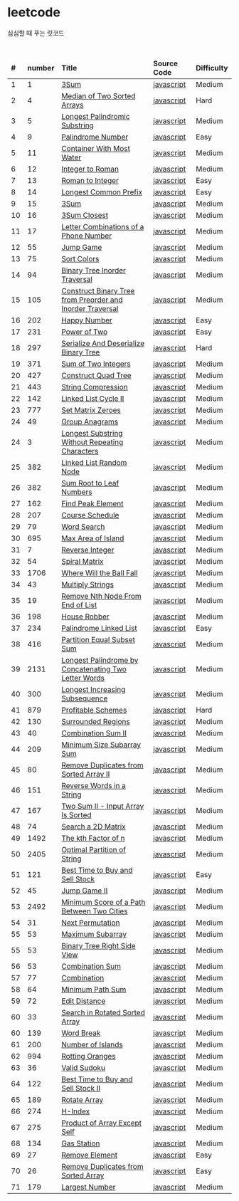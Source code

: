 # leetcode
<p>심심할 때 푸는 릿코드</p>
<br/>
<table>
   <thead>
      <tr>
         <td><b>#</b></td>
         <td><b>number</b></td>
         <td><b>Title</b></td>
         <td><b>Source Code</b></td>
         <td><b>Difficulty</b></td>
      </tr>
   </thead>
   <tbody>
      <tr>
         <td>1</td>
         <td>1</td>
         <td><a href="https://leetcode.com/explore/interview/card/top-interview-questions-medium/103/array-and-strings/776/">3Sum</a></td>
         <td><a href="https://github.com/leedoopal/leetcode/blob/main/1-TwoSum/index.js">javascript</a></td>
         <td>Medium</td>
      </tr>
      <tr>
         <td>2</td>
         <td>4</td>
         <td><a href="https://leetcode.com/problems/median-of-two-sorted-arrays/">Median of Two Sorted Arrays</a></td>
         <td><a href="https://github.com/leedoopal/leetcode/blob/main/4-MedianOfTwoSortedArrays/index.js">javascript</a></td>
         <td>Hard</td>
      </tr>
      <tr>
         <td>3</td>
         <td>5</td>
         <td><a href="https://leetcode.com/problems/longest-palindromic-substring/">Longest Palindromic Substring</a></td>
         <td><a href="https://github.com/leedoopal/leetcode/blob/main/5-LongestPalindromicSubstring/index.js">javascript</a></td>
         <td>Medium</td>
      </tr>
      <tr>
         <td>4</td>
         <td>9</td>
         <td><a href="https://leetcode.com/problems/palindrome-number/">Palindrome Number</a></td>
         <td><a href="https://github.com/leedoopal/leetcode/blob/main/9-PalindromeNumber/index.js">javascript</a></td>
         <td>Easy</td>
      </tr>
      <tr>
         <td>5</td>
         <td>11</td>
         <td><a href="https://leetcode.com/problems/container-with-most-water/">Container With Most Water</a></td>
         <td><a href="https://github.com/leedoopal/leetcode/blob/main/11-ContainerWithMostWater/index.js">javascript</a></td>
         <td>Medium</td>
      </tr>
      <tr>
         <td>6</td>
         <td>12</td>
         <td><a href="https://leetcode.com/problems/integer-to-roman/">Integer to Roman</a></td>
         <td><a href="https://github.com/leedoopal/leetcode/blob/main/12-IntegerToRoman/O(1).js">javascript</a></td>
         <td>Medium</td>
      </tr>
      <tr>
         <td>7</td>
         <td>13</td>
         <td><a href="https://leetcode.com/problems/roman-to-integer/">Roman to Integer</a></td>
         <td><a href="https://github.com/leedoopal/leetcode/blob/main/13-RomanToInteger/index.js">javascript</a></td>
         <td>Easy</td>
      </tr>
      <tr>
         <td>8</td>
         <td>14</td>
         <td><a href="https://leetcode.com/problems/longest-common-prefix/">Longest Common Prefix</a></td>
         <td><a href="https://github.com/leedoopal/leetcode/blob/main/14-LongestCommonPrefix/index.js">javascript</a></td>
         <td>Easy</td>
      </tr>
      <tr>
         <td>9</td>
         <td>15</td>
         <td><a href="https://leetcode.com/problems/3sum/">3Sum</a></td>
         <td><a href="https://github.com/leedoopal/leetcode/blob/main/15-3Sum/index.js">javascript</a></td>
         <td>Medium</td>
      </tr>
      <tr>
         <td>10</td>
         <td>16</td>
         <td><a href="https://leetcode.com/problems/3sum-closest/">3Sum Closest</a></td>
         <td><a href="https://github.com/leedoopal/leetcode/blob/main/16-3SumClosest/index.js">javascript</a></td>
         <td>Medium</td>
      </tr>
      <tr>
         <td>11</td>
         <td>17</td>
         <td><a href="https://leetcode.com/problems/letter-combinations-of-a-phone-number/">Letter Combinations of a Phone Number</a></td>
         <td><a href="https://github.com/leedoopal/leetcode/blob/main/17-LetterCombinationsOfAPhoneNumber/index.js">javascript</a></td>
         <td>Medium</td>
      </tr>
      <tr>
         <td>12</td>
         <td>55</td>
         <td><a href="https://leetcode.com/problems/jump-game/">Jump Game</a></td>
         <td><a href="https://github.com/leedoopal/leetcode/blob/main/55-JumpGame/index.js">javascript</a></td>
         <td>Medium</td>
      </tr>
      <tr>
         <td>13</td>
         <td>75</td>
         <td><a href="https://leetcode.com/problems/sort-colors/">Sort Colors</a></td>
         <td><a href="https://github.com/leedoopal/leetcode/blob/main/75-SortColors/index.js">javascript</a></td>
         <td>Medium</td>
      </tr>
      <tr>
         <td>14</td>
         <td>94</td>
         <td><a href="https://leetcode.com/problems/binary-tree-inorder-traversal/">Binary Tree Inorder Traversal</a></td>
         <td><a href="https://github.com/leedoopal/leetcode/blob/main/94-BinaryTreeInorderTraversal/BinaryTreeInorderTraversal.js">javascript</a></td>
         <td>Medium</td>
      </tr>
      <tr>
         <td>15</td>
         <td>105</td>
         <td><a href="https://leetcode.com/problems/construct-binary-tree-from-preorder-and-inorder-traversal/">Construct Binary Tree from Preorder and Inorder Traversal</a></td>
         <td><a href="https://github.com/leedoopal/leetcode/blob/main/105-ConstructBinaryTreeFromPreorderandInorderTraversal/index.js">javascript</a></td>
         <td>Medium</td>
      </tr>
      <tr>
         <td>16</td>
         <td>202</td>
         <td><a href="https://leetcode.com/problems/happy-number/">Happy Number</a></td>
         <td><a href="https://github.com/leedoopal/leetcode/blob/main/202-HappyNumber/index.js">javascript</a></td>
         <td>Easy</td>
      </tr>
      <tr>
         <td>17</td>
         <td>231</td>
         <td><a href="https://leetcode.com/problems/power-of-two/">Power of Two</a></td>
         <td><a href="https://github.com/leedoopal/leetcode/blob/main/231-PowerOfTwo/index.js">javascript</a></td>
         <td>Easy</td>
      </tr>
      <tr>
         <td>18</td>
         <td>297</td>
         <td><a href="https://leetcode.com/problems/serialize-and-deserialize-binary-tree/">Serialize And Deserialize Binary Tree</a></td>
         <td><a href="https://github.com/leedoopal/leetcode/blob/main/297-SerializeAndDeserializeBinaryTree/index.js">javascript</a></td>
         <td>Hard</td>
      </tr>
      <tr>
         <td>19</td>
         <td>371</td>
         <td><a href="https://leetcode.com/problems/sum-of-two-integers/">Sum of Two Integers</a></td>
         <td><a href="https://github.com/leedoopal/leetcode/blob/main/371-SumOfTwoIntegers/index.js">javascript</a></td>
         <td>Medium</td>
      </tr>
      <tr>
         <td>20</td>
         <td>427</td>
         <td><a href="https://leetcode.com/problems/construct-quad-tree/">Construct Quad Tree</a></td>
         <td><a href="https://github.com/leedoopal/leetcode/blob/main/427-ConstructQuadTree/index.js">javascript</a></td>
         <td>Medium</td>
      </tr>
      <tr>
         <td>21</td>
         <td>443</td>
         <td><a href="https://leetcode.com/problems/string-compression/">String Compression</a></td>
         <td><a href="https://github.com/leedoopal/leetcode/blob/main/443-StringCompression/index.js">javascript</a></td>
         <td>Medium</td>
      </tr>
      <tr>
         <td>22</td>
         <td>142</td>
         <td><a href="https://leetcode.com/problems/linked-list-cycle-ii/">Linked List Cycle II</a></td>
         <td><a href="https://github.com/leedoopal/leetcode/blob/main/142-LinkedListCycleII/index.js">javascript</a></td>
         <td>Medium</td>
      </tr>
      <tr>
         <td>23</td>
         <td>777</td>
         <td><a href="https://leetcode.com/problems/set-matrix-zeroes/">Set Matrix Zeroes</a></td>
         <td><a href="https://github.com/leedoopal/leetcode/blob/main/777-SetMatrixZeroes/index.js">javascript</a></td>
         <td>Medium</td>
      </tr>
      <tr>
         <td>24</td>
         <td>49</td>
         <td><a href="https://leetcode.com/problems/group-anagrams/">Group Anagrams</a></td>
         <td><a href="https://github.com/leedoopal/leetcode/blob/main/49-GroupAnagrams/index.js">javascript</a></td>
         <td>Medium</td>
      </tr>
      <tr>
         <td>24</td>
         <td>3</td>
         <td><a href="https://leetcode.com/problems/longest-substring-without-repeating-characters/">Longest Substring Without Repeating Characters</a></td>
         <td><a href="https://github.com/leedoopal/leetcode/blob/main/3-LongestSubstringWithoutRepeatingCharacters/index.js">javascript</a></td>
         <td>Medium</td>
      </tr>
      <tr>
         <td>25</td>
         <td>382</td>
         <td><a href="https://leetcode.com/problems/linked-list-random-node/description/">Linked List Random Node</a></td>
         <td><a href="https://github.com/leedoopal/leetcode/blob/main/382-LinkedListRandomNode/index.js">javascript</a></td>
         <td>Medium</td>
      </tr>
      <tr>
         <td>26</td>
         <td>382</td>
         <td><a href="https://leetcode.com/problems/sum-root-to-leaf-numbers/description/">Sum Root to Leaf Numbers</a></td>
         <td><a href="https://github.com/leedoopal/leetcode/blob/main/129-SumRootToLeafNumbers/index.js">javascript</a></td>
         <td>Medium</td>
      </tr>
      <tr>
         <td>27</td>
         <td>162</td>
         <td><a href="https://leetcode.com/problems/find-peak-element/solutions/?languageTags=javascript">Find Peak Element</a></td>
         <td><a href="https://github.com/leedoopal/leetcode/blob/main/162-FindPeakElement/index.js">javascript</a></td>
         <td>Medium</td>
      </tr>
      <tr>
         <td>28</td>
         <td>207</td>
         <td><a href="https://leetcode.com/problems/course-schedule/description/">Course Schedule</a></td>
         <td><a href="https://github.com/leedoopal/leetcode/blob/main/207-CourseSchedule/index.js">javascript</a></td>
         <td>Medium</td>
      </tr>
      <tr>
         <td>29</td>
         <td>79</td>
         <td><a href="https://leetcode.com/problems/word-search/description/">Word Search</a></td>
         <td><a href="https://github.com/leedoopal/leetcode/blob/main/79-WordSearch/index.js">javascript</a></td>
         <td>Medium</td>
      </tr>
      <tr>
         <td>30</td>
         <td>695</td>
         <td><a href="https://leetcode.com/problems/max-area-of-island/description/">Max Area of Island</a></td>
         <td><a href="https://github.com/leedoopal/leetcode/blob/main/30-MaxAreaOfIsland/index.js">javascript</a></td>
         <td>Medium</td>
      </tr>
      <tr>
         <td>31</td>
         <td>7</td>
         <td><a href="https://leetcode.com/problems/reverse-integer/description/">Reverse Integer</a></td>
         <td><a href="https://github.com/leedoopal/leetcode/blob/main/7-Reverse Integer/index.js">javascript</a></td>
         <td>Medium</td>
      </tr>
      <tr>
         <td>32</td>
         <td>54</td>
         <td><a href="https://leetcode.com/problems/spiral-matrix/description">Spiral Matrix</a></td>
         <td><a href="https://github.com/leedoopal/leetcode/blob/main/54-SpiralMatrix/index.js">javascript</a></td>
         <td>Medium</td>
      </tr>
      <tr>
         <td>33</td>
         <td>1706</td>
         <td><a href="https://leetcode.com/problems/where-will-the-ball-fall/description">Where Will the Ball Fall</a></td>
         <td><a href="https://github.com/leedoopal/leetcode/blob/main/1706-WhereWillTheBallFall/index.js">javascript</a></td>
         <td>Medium</td>
      </tr>
      <tr>
         <td>34</td>
         <td>43</td>
         <td><a href="https://leetcode.com/problems/multiply-strings/description">Multiply Strings</a></td>
         <td><a href="https://github.com/leedoopal/leetcode/blob/main/43-MultiplyStrings/index.js">javascript</a></td>
         <td>Medium</td>
      </tr>
      <tr>
         <td>35</td>
         <td>19</td>
         <td><a href="https://leetcode.com/problems/remove-nth-node-from-end-of-list/description/">Remove Nth Node From End of List</a></td>
         <td><a href="https://github.com/leedoopal/leetcode/blob/main/19-RemoveNthNodeFromEndOfList/index.js">javascript</a></td>
         <td>Medium</td>
      </tr>
      <tr>
         <td>36</td>
         <td>198</td>
         <td><a href="https://leetcode.com/problems/house-robber/description/">House Robber</a></td>
         <td><a href="https://github.com/leedoopal/leetcode/blob/main/198-HouseRobber/index.js">javascript</a></td>
         <td>Medium</td>
      </tr>
      <tr>
         <td>37</td>
         <td>234</td>
         <td><a href="https://leetcode.com/problems/palindrome-linked-list">Palindrome Linked List</a></td>
         <td><a href="https://github.com/leedoopal/leetcode/blob/main/234-PalindromeLinkedList/index.js">javascript</a></td>
         <td>Easy</td>
      </tr>
      <tr>
         <td>38</td>
         <td>416</td>
         <td><a href="https://leetcode.com/problems/partition-equal-subset-sum">Partition Equal Subset Sum</a></td>
         <td><a href="https://github.com/leedoopal/leetcode/blob/main/416-PartitionEqualSubsetSum/index.js">javascript</a></td>
         <td>Medium</td>
      </tr>
      <tr>
         <td>39</td>
         <td>2131</td>
         <td><a href="https://leetcode.com/problems/longest-palindrome-by-concatenating-two-letter-words">Longest Palindrome by Concatenating Two Letter Words</a></td>
         <td><a href="https://github.com/leedoopal/leetcode/blob/main/2131-LongestPalindromeByConcatenatingTwoLetterWords/index.js">javascript</a></td>
         <td>Medium</td>
      </tr>
      <tr>
         <td>40</td>
         <td>300</td>
         <td><a href="https://leetcode.com/problems/longest-increasing-subsequence/description/">Longest Increasing Subsequence</a></td>
         <td><a href="https://github.com/leedoopal/leetcode/blob/main/300-LongestIncreasingSubsequence/index.js">javascript</a></td>
         <td>Medium</td>
      </tr>
      <tr>
         <td>41</td>
         <td>879</td>
         <td><a href="https://leetcode.com/problems/profitable-schemes/description/">Profitable Schemes</a></td>
         <td><a href="https://github.com/leedoopal/leetcode/blob/main/879-ProfitableSchemes/index.js">javascript</a></td>
         <td>Hard</td>
      </tr>
      <tr>
         <td>42</td>
         <td>130</td>
         <td><a href="https://leetcode.com/problems/surrounded-regions/description">Surrounded Regions
            </a>
         </td>
         <td><a href="https://github.com/leedoopal/leetcode/blob/main/130-SurroundedRegions/index.js">javascript</a></td>
         <td>Medium</td>
      </tr>
      <tr>
         <td>43</td>
         <td>40</td>
         <td><a href="https://leetcode.com/problems/surrounded-regions/description">Combination Sum II
            </a>
         </td>
         <td><a href="https://github.com/leedoopal/leetcode/blob/main/40-CombinationSumII/index.js">javascript</a></td>
         <td>Medium</td>
      </tr>
      <tr>
         <td>44</td>
         <td>209</td>
         <td><a href="https://leetcode.com/problems/minimum-size-subarray-sum/description/">Minimum Size Subarray Sum
            </a>
         </td>
         <td><a href="https://github.com/leedoopal/leetcode/blob/main/209-MinimumSizeSubarraySum/index.js">javascript</a></td>
         <td>Medium</td>
      </tr>
      <tr>
         <td>45</td>
         <td>80</td>
         <td><a href="https://leetcode.com/problems/remove-duplicates-from-sorted-array-ii">Remove Duplicates from Sorted Array II
            </a>
         </td>
         <td><a href="https://github.com/leedoopal/leetcode/blob/main/80-RemoveDuplicatesFromSortedArrayII/index.js">javascript</a></td>
         <td>Medium</td>
      </tr>
      <tr>
         <td>46</td>
         <td>151</td>
         <td><a href="https://leetcode.com/problems/reverse-words-in-a-string/">Reverse Words in a String
            </a>
         </td>
         <td><a href="https://github.com/leedoopal/leetcode/blob/main/151-ReverseWordsInAString/index.js">javascript</a></td>
         <td>Medium</td>
      </tr>
      <tr>
         <td>47</td>
         <td>167</td>
         <td><a href="https://leetcode.com/problems/two-sum-ii-input-array-is-sorted">Two Sum II - Input Array Is Sorted
            </a>
         </td>
         <td><a href="https://github.com/leedoopal/leetcode/blob/main/167-TwoSumII-InputArrayIsSorted/index.js">javascript</a></td>
         <td>Medium</td>
      </tr>
      <tr>
         <td>48</td>
         <td>74</td>
         <td><a href="https://leetcode.com/problems/search-a-2d-matrix">Search a 2D Matrix
            </a>
         </td>
         <td><a href="https://github.com/leedoopal/leetcode/blob/main/74-SearchA2DMatirx/index.js">javascript</a></td>
         <td>Medium</td>
      </tr>
      <tr>
         <td>49</td>
         <td>1492</td>
         <td><a href="https://leetcode.com/problems/the-kth-factor-of-n">The kth Factor of n
            </a>
         </td>
         <td><a href="https://github.com/leedoopal/leetcode/blob/main/1492-TheKthFactorOfN/index.js">javascript</a></td>
         <td>Medium</td>
      </tr>
      <tr>
         <td>50</td>
         <td>2405</td>
         <td><a href="https://leetcode.com/problems/optimal-partition-of-string">Optimal Partition of String
            </a>
         </td>
         <td><a href="https://github.com/leedoopal/leetcode/blob/main/2405-OptimalPartitionOfString/index.js">javascript</a></td>
         <td>Medium</td>
      </tr>
      <tr>
         <td>51</td>
         <td>121</td>
         <td><a href="https://leetcode.com/problems/best-time-to-buy-and-sell-stock">Best Time to Buy and Sell Stock
            </a>
         </td>
         <td><a href="https://github.com/leedoopal/leetcode/blob/main/121-BestTimeToBuyAndSellStock/index.js">javascript</a></td>
         <td>Easy</td>
      </tr>
      <tr>
         <td>52</td>
         <td>45</td>
         <td><a href="https://leetcode.com/problems/jump-game-ii">Jump Game II
            </a>
         </td>
         <td><a href="https://github.com/leedoopal/leetcode/blob/main/45-JumpGameII/index.js">javascript</a></td>
         <td>Medium</td>
      </tr>
      <tr>
         <td>53</td>
         <td>2492</td>
         <td><a href="https://leetcode.com/problems/minimum-score-of-a-path-between-two-cities">Minimum Score of a Path Between Two Cities
            </a>
         </td>
         <td><a href="https://github.com/leedoopal/leetcode/blob/main/2492-MinimumScoreOfAPathBetweenTwoCities/index.js">javascript</a></td>
         <td>Medium</td>
      </tr>
      <tr>
         <td>54</td>
         <td>31</td>
         <td><a href="https://leetcode.com/problems/next-permutation">Next Permutation
            </a>
         </td>
         <td><a href="https://github.com/leedoopal/leetcode/blob/main/31-NextPermutation/index.js">javascript</a></td>
         <td>Medium</td>
      </tr>
      <tr>
         <td>55</td>
         <td>53</td>
         <td><a href="https://leetcode.com/problems/maximum-subarray/">Maximum Subarray
            </a>
         </td>
         <td><a href="https://github.com/leedoopal/leetcode/blob/main/53-MaximumSubarray/index.js">javascript</a></td>
         <td>Medium</td>
      </tr>
      <tr>
         <td>55</td>
         <td>53</td>
         <td><a href="https://leetcode.com/problems/binary-tree-right-side-view">Binary Tree Right Side View
            </a>
         </td>
         <td><a href="https://github.com/leedoopal/leetcode/blob/main/199-BinaryTreeRightSideView/index.js">javascript</a></td>
         <td>Medium</td>
      </tr>
      <tr>
         <td>56</td>
         <td>53</td>
         <td><a href="https://leetcode.com/problems/combination-sum">Combination Sum
            </a>
         </td>
         <td><a href="https://github.com/leedoopal/leetcode/blob/main/39-CombinationSum/index.js">javascript</a></td>
         <td>Medium</td>
      </tr>
      <tr>
         <td>57</td>
         <td>77</td>
         <td><a href="https://leetcode.com/problems/combinations">Combination</a></td>
         <td><a href="https://github.com/leedoopal/leetcode/blob/main/77-Combinations/index.js">javascript</a></td>
         <td>Medium</td>
      </tr>
      <tr>
         <td>58</td>
         <td>64</td>
         <td><a href="https://leetcode.com/problems/minimum-path-sum">Minimum Path Sum</a></td>
         <td><a href="https://github.com/leedoopal/leetcode/blob/main/64-MinimumPathSum/index.js">javascript</a></td>
         <td>Medium</td>
      </tr>
      <tr>
         <td>59</td>
         <td>72</td>
         <td><a href="https://leetcode.com/problems/edit-distance">Edit Distance</a></td>
         <td><a href="https://github.com/leedoopal/leetcode/blob/main/72-EditDistance/index.js">javascript</a></td>
         <td>Medium</td>
      </tr>
      <tr>
         <td>60</td>
         <td>33</td>
         <td><a href="https://leetcode.com/problems/search-in-rotated-sorted-array">Search in Rotated Sorted Array</a></td>
         <td><a href="https://github.com/leedoopal/leetcode/blob/main/33-SearchInRotatedSortedArray/index.js">javascript</a></td>
         <td>Medium</td>
      </tr>
      <tr>
         <td>60</td>
         <td>139</td>
         <td><a href="https://leetcode.com/problems/word-break">Word Break</a></td>
         <td><a href="https://github.com/leedoopal/leetcode/blob/main/139-WordBreak/index.js">javascript</a></td>
         <td>Medium</td>
      </tr>
      <tr>
         <td>61</td>
         <td>200</td>
         <td><a href="https://leetcode.com/problems/number-of-islands">Number of Islands</a></td>
         <td><a href="https://github.com/leedoopal/leetcode/blob/main/200-NumberOfIslands/index.js">javascript</a></td>
         <td>Medium</td>
      </tr>
      <tr>
         <td>62</td>
         <td>994</td>
         <td><a href="https://leetcode.com/problems/rotting-oranges">Rotting Oranges</a></td>
         <td><a href="https://github.com/leedoopal/leetcode/blob/main/994-RottingOranges/index.js">javascript</a></td>
         <td>Medium</td>
      </tr>
      <tr>
         <td>63</td>
         <td>36</td>
         <td><a href="https://leetcode.com/problems/valid-sudoku">Valid Sudoku</a></td>
         <td><a href="https://github.com/leedoopal/leetcode/blob/main/36-ValidSudoku/index.js">javascript</a></td>
         <td>Medium</td>
      </tr>
      <tr>
         <td>64</td>
         <td>122</td>
         <td><a href="https://leetcode.com/problems/best-time-to-buy-and-sell-stock-ii">Best Time to Buy and Sell Stock II</a></td>
         <td><a href="https://github.com/leedoopal/leetcode/blob/main/122-BestTimeToBuyAndSellStockII/index.js">javascript</a></td>
         <td>Medium</td>
      </tr>
      <tr>
         <td>65</td>
         <td>189</td>
         <td><a href="https://leetcode.com/problems/rotate-array">Rotate Array</a></td>
         <td><a href="https://github.com/leedoopal/leetcode/blob/main/189-RotateArray/index.js">javascript</a></td>
         <td>Medium</td>
      </tr>
      <tr>
         <td>66</td>
         <td>274</td>
         <td><a href="https://leetcode.com/problems/h-index/description/">H-Index</a></td>
         <td><a href="https://github.com/leedoopal/leetcode/blob/main/274-HIndex/index.js">javascript</a></td>
         <td>Medium</td>
      </tr>
      <tr>
         <td>67</td>
         <td>275</td>
         <td><a href="https://leetcode.com/problems/product-of-array-except-self/">Product of Array Except Self</a></td>
         <td><a href="https://github.com/leedoopal/leetcode/blob/main/238-ProductOfArrayExceptSelf/index.js">javascript</a></td>
         <td>Medium</td>
      </tr>
      <tr>
         <td>68</td>
         <td>134</td>
         <td><a href="https://leetcode.com/problems/gas-station">Gas Station</a></td>
         <td><a href="https://github.com/leedoopal/leetcode/blob/main/134-GasStation/index.js">javascript</a></td>
         <td>Medium</td>
      </tr>
      <tr>
         <td>69</td>
         <td>27</td>
         <td><a href="https://leetcode.com/problems/remove-element">Remove Element</a></td>
         <td><a href="https://github.com/leedoopal/leetcode/blob/main/27-RemoveElement/index.js">javascript</a></td>
         <td>Easy</td>
      </tr>
      <tr>
         <td>70</td>
         <td>26</td>
         <td><a href="https://leetcode.com/problems/remove-duplicates-from-sorted-array">Remove Duplicates from Sorted Array</a></td>
         <td><a href="https://github.com/leedoopal/leetcode/blob/main/27-RemoveDuplicatesFromSortedArray/index.js">javascript</a></td>
         <td>Easy</td>
      </tr>
      <tr>
         <td>71</td>
         <td>179</td>
         <td><a href="https://leetcode.com/problems/largest-number">Largest Number</a></td>
         <td><a href="https://github.com/leedoopal/leetcode/blob/main/179-LargestNumber/index.js">javascript</a></td>
         <td>Medium</td>
      </tr>
   </tbody>
</table>
